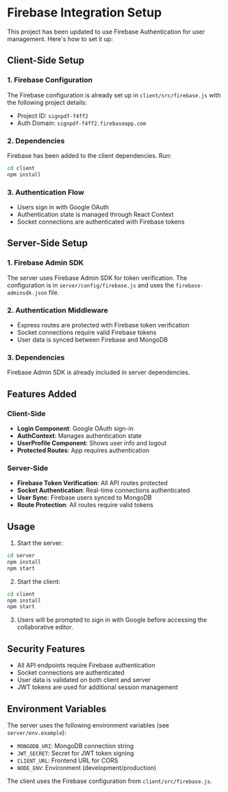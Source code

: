 # Firebase Integration Setup

This project has been updated to use Firebase Authentication for user management. Here's how to set it up:

## Client-Side Setup

### 1. Firebase Configuration
The Firebase configuration is already set up in `client/src/firebase.js` with the following project details:
- Project ID: `signpdf-f4ff2`
- Auth Domain: `signpdf-f4ff2.firebaseapp.com`

### 2. Dependencies
Firebase has been added to the client dependencies. Run:
```bash
cd client
npm install
```

### 3. Authentication Flow
- Users sign in with Google OAuth
- Authentication state is managed through React Context
- Socket connections are authenticated with Firebase tokens

## Server-Side Setup

### 1. Firebase Admin SDK
The server uses Firebase Admin SDK for token verification. The configuration is in `server/config/firebase.js` and uses the `firebase-adminsdk.json` file.

### 2. Authentication Middleware
- Express routes are protected with Firebase token verification
- Socket connections require valid Firebase tokens
- User data is synced between Firebase and MongoDB

### 3. Dependencies
Firebase Admin SDK is already included in server dependencies.

## Features Added

### Client-Side
- **Login Component**: Google OAuth sign-in
- **AuthContext**: Manages authentication state
- **UserProfile Component**: Shows user info and logout
- **Protected Routes**: App requires authentication

### Server-Side
- **Firebase Token Verification**: All API routes protected
- **Socket Authentication**: Real-time connections authenticated
- **User Sync**: Firebase users synced to MongoDB
- **Route Protection**: All routes require valid tokens

## Usage

1. Start the server:
```bash
cd server
npm install
npm start
```

2. Start the client:
```bash
cd client
npm install
npm start
```

3. Users will be prompted to sign in with Google before accessing the collaborative editor.

## Security Features

- All API endpoints require Firebase authentication
- Socket connections are authenticated
- User data is validated on both client and server
- JWT tokens are used for additional session management

## Environment Variables

The server uses the following environment variables (see `server/env.example`):
- `MONGODB_URI`: MongoDB connection string
- `JWT_SECRET`: Secret for JWT token signing
- `CLIENT_URL`: Frontend URL for CORS
- `NODE_ENV`: Environment (development/production)

The client uses the Firebase configuration from `client/src/firebase.js`. 